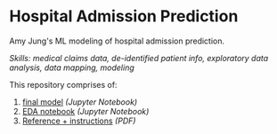 # Hospital Admission Prediction
Amy Jung's ML modeling of hospital admission prediction.

*Skills: medical claims data, de-identified patient info, exploratory data analysis, data mapping, modeling*

This repository comprises of:
1. [final model](https://github.com/redcarrott/hospital-admission-modeling/blob/main/modeling.ipynb)  *(Jupyter Notebook)*
2. [EDA notebook](https://github.com/redcarrott/pulseData-takehome/blob/main/EDA.ipynb) *(Jupyter Notebook)*
3. [Reference + instructions](https://github.com/redcarrott/pulseData-takehome/blob/main/Reference.pdf) *(PDF)*
